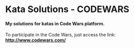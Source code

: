 # Kata Solutions - CODEWARS

#### My solutions for katas in Code Wars platform.

To participate in the Code Wars, just access the link: **http://www.codewars.com/**
